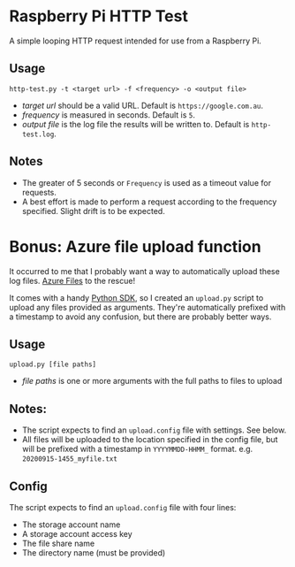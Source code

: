 # Raspberry Pi HTTP Test
A simple looping HTTP request intended for use from a Raspberry Pi.

## Usage
`http-test.py -t <target url> -f <frequency> -o <output file>`

 - *target url* should be a valid URL. Default is `https://google.com.au`.
 - *frequency* is measured in seconds. Default is `5`.
 - *output file* is the log file the results will be written to. Default is `http-test.log`.

## Notes
 - The greater of 5 seconds or `Frequency` is used as a timeout value for requests.
 - A best effort is made to perform a request according to the frequency specified. Slight drift is to be expected.

 # Bonus: Azure file upload function
 It occurred to me that I probably want a way to automatically upload these log files. [Azure Files](https://azure.microsoft.com/en-au/services/storage/files/?WT.mc_id=devops-0000-dabrady) to the rescue!

 It comes with a handy [Python SDK](https://docs.microsoft.com/en-us/azure/storage/files/storage-python-how-to-use-file-storage?WT.mc_id=devops-0000-dabrady), so I created an `upload.py` script to upload any files provided as arguments. They're automatically prefixed with a timestamp to avoid any confusion, but there are probably better ways.

 ## Usage
 `upload.py [file paths]`

 * *file paths* is one or more arguments with the full paths to files to upload

 ## Notes:
  - The script expects to find an `upload.config` file with settings. See below.
  - All files will be uploaded to the location specified in the config file, but will be prefixed with a timestamp in `YYYYMMDD-HHMM_` format. e.g. `20200915-1455_myfile.txt`

## Config
The script expects to find an `upload.config` file with four lines:
 - The storage account name
 - A storage account access key
 - The file share name
 - The directory name (must be provided)